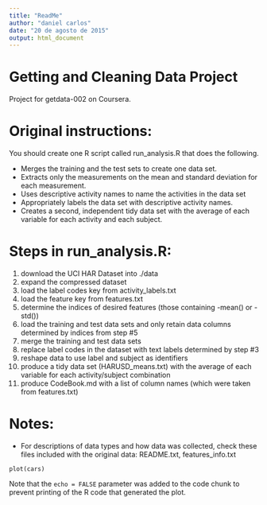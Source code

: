 ```yaml
---
title: "ReadMe"
author: "daniel carlos"
date: "20 de agosto de 2015"
output: html_document
---
```


Getting and Cleaning Data Project
===========
Project for getdata-002 on Coursera.

# Original instructions:
You should create one R script called run_analysis.R that does the following. 
* Merges the training and the test sets to create one data set.
* Extracts only the measurements on the mean and standard deviation for each measurement. 
* Uses descriptive activity names to name the activities in the data set
* Appropriately labels the data set with descriptive activity names. 
* Creates a second, independent tidy data set with the average of each variable for each activity and each subject. 

# Steps in run_analysis.R:
1. download the UCI HAR Dataset into ./data
2. expand the compressed dataset
3. load the label codes key from activity_labels.txt
4. load the feature key from features.txt
5. determine the indices of desired features (those containing -mean() or -std())
6. load the training and test data sets and only retain data columns determined by indices from step #5
7. merge the training and test data sets
8. replace label codes in the dataset with text labels determined by step #3
9. reshape data to use label and subject as identifiers
10. produce a tidy data set (HARUSD_means.txt) with the average of each variable for each activity/subject combination
11. produce CodeBook.md with a list of column names (which were taken from features.txt)

# Notes:
* For descriptions of data types and how data was collected, check these files included with the original data: README.txt, features_info.txt

```{r, echo=FALSE}
plot(cars)
```

Note that the `echo = FALSE` parameter was added to the code chunk to prevent printing of the R code that generated the plot.
